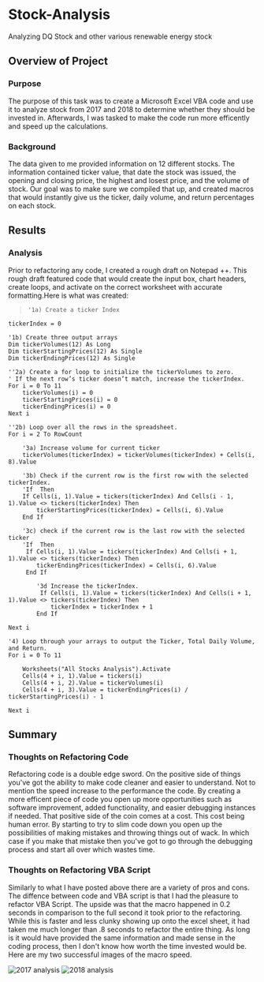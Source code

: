 # Stock-Analysis
Analyzing DQ Stock and other various renewable energy stock 

## Overview of Project

### Purpose
The purpose of this task was to create a Microsoft Excel VBA code and use it to analyze stock from 2017 and 2018 to determine whether they should be invested in. Afterwards, I was tasked to make the code run more efficently and speed up the calculations. 

### Background
The data given to me provided information on 12 different stocks. The information contained ticker value, that date the stock was issued, the opening and closing price, the highest and losest price, and the volume of stock. Our goal was to make sure we compiled that up, and created macros that would instantly give us the ticker, daily volume, and return percentages on each stock. 

## Results

### Analysis
Prior to refactoring any code, I created a rough draft on Notepad ++. This rough draft featured code that would create the input box, chart headers, create loops, and activate on the correct worksheet with accurate formatting.Here is what was created: 
>     '1a) Create a ticker Index
    tickerIndex = 0

    '1b) Create three output arrays
    Dim tickerVolumes(12) As Long
    Dim tickerStartingPrices(12) As Single
    Dim tickerEndingPrices(12) As Single
    
    ''2a) Create a for loop to initialize the tickerVolumes to zero.
    ' If the next row’s ticker doesn’t match, increase the tickerIndex.
    For i = 0 To 11
        tickerVolumes(i) = 0
        tickerStartingPrices(i) = 0
        tickerEndingPrices(i) = 0
    Next i
   
    ''2b) Loop over all the rows in the spreadsheet.
    For i = 2 To RowCount
    
        '3a) Increase volume for current ticker
        tickerVolumes(tickerIndex) = tickerVolumes(tickerIndex) + Cells(i, 8).Value
        
        '3b) Check if the current row is the first row with the selected tickerIndex.
        'If  Then
        If Cells(i, 1).Value = tickers(tickerIndex) And Cells(i - 1, 1).Value <> tickers(tickerIndex) Then
            tickerStartingPrices(tickerIndex) = Cells(i, 6).Value
        End If
        
        '3c) check if the current row is the last row with the selected ticker
        'If  Then
         If Cells(i, 1).Value = tickers(tickerIndex) And Cells(i + 1, 1).Value <> tickers(tickerIndex) Then
            tickerEndingPrices(tickerIndex) = Cells(i, 6).Value
         End If

            '3d Increase the tickerIndex.
             If Cells(i, 1).Value = tickers(tickerIndex) And Cells(i + 1, 1).Value <> tickers(tickerIndex) Then
                tickerIndex = tickerIndex + 1
            End If
    
    Next i
    
    '4) Loop through your arrays to output the Ticker, Total Daily Volume, and Return.
    For i = 0 To 11
        
        Worksheets("All Stocks Analysis").Activate
        Cells(4 + i, 1).Value = tickers(i)
        Cells(4 + i, 2).Value = tickerVolumes(i)
        Cells(4 + i, 3).Value = tickerEndingPrices(i) / tickerStartingPrices(i) - 1
        
    Next i
    
## Summary 

### Thoughts on Refactoring Code
Refactoring code is a double edge sword. On the positive side of things you've got the ability to make code cleaner and easier to understand. Not to mention the speed increase to the performance the code. By creating a more efficent piece of code you open up more opportunities such as software improvement, added functionality, and easier debugging instances if needed. That positive side of the coin comes at a cost. This cost being human error. By starting to try to slim code down you open up the possibilities of making mistakes and throwing things out of wack. In which case if you make that mistake then you've got to go through the debugging process and start all over which wastes time. 

### Thoughts on Refactoring VBA Script
Similarly to what I have posted above there are a variety of pros and cons. The diffence between code and VBA script is that I had the pleasure to refactor VBA Script. The upside was that the macro happened in 0.2 seconds in comparison to the full second it took prior to the refactoring. While this is faster and less clunky showing up onto the excel sheet, it had taken me much longer than .8 seconds to refactor the entire thing. As long is it would have provided the same information and made sense in the coding process, then I don't know how worth the time invested would be. Here are my two successful images of the macro speed. 

![2017 analysis](https://user-images.githubusercontent.com/95777297/148745374-25a5da34-e598-430c-8117-b5d4d44350c9.png)
![2018 analysis](https://user-images.githubusercontent.com/95777297/148745382-8a7b5de7-267e-4f10-8c44-39a826bd474f.png)
